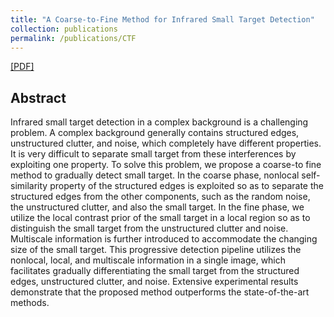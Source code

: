 ```yaml
---
title: "A Coarse-to-Fine Method for Infrared Small Target Detection"
collection: publications
permalink: /publications/CTF
---  
```

[[PDF]](https://owuchangyuo.github.io/files/CTF.pdf) 

## Abstract
Infrared small target detection in a complex background is a challenging problem. A complex background generally contains structured edges, unstructured clutter, and noise, which completely have different properties. It is very difficult to separate small target from these interferences by exploiting one property. To solve this problem, we propose a coarse-to fine method to gradually detect small target. In the coarse phase, nonlocal self-similarity property of the structured edges is exploited so as to separate the structured edges from the other components, such as the random noise, the unstructured clutter, and also the small target. In the fine phase, we utilize the local contrast prior of the small target in a local region so as to distinguish the small target from the unstructured clutter and noise. Multiscale information is further introduced to accommodate the changing size of the small target. This progressive detection pipeline utilizes the nonlocal, local, and multiscale information in a single image, which facilitates gradually differentiating the
small target from the structured edges, unstructured clutter, and noise. Extensive experimental results demonstrate that the proposed method outperforms the state-of-the-art methods.
